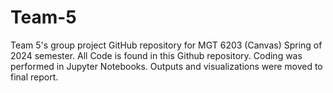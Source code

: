 # Team-5
 Team 5's group project GitHub repository for MGT 6203 (Canvas) Spring of 2024 semester.
All Code is found in this Github repository. Coding was performed in Jupyter Notebooks. Outputs and visualizations were moved to final report. 
